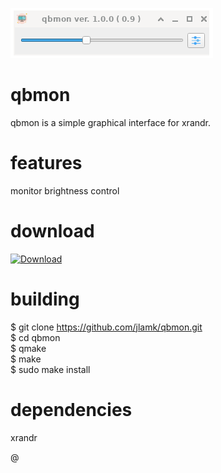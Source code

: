 ![My Image](imgs/screenshot.png )

# qbmon
qbmon is a simple graphical interface for xrandr.

# features
monitor brightness control

# download
[![Download](https://img.shields.io/github/v/release/jlamk/qbmon)](https://github.com/jlamk/qbmon/releases/)

# building 
$ git clone https://github.com/jlamk/qbmon.git  
$ cd qbmon  
$ qmake<br>
$ make<br>
$ sudo make install  

# dependencies
xrandr

@
